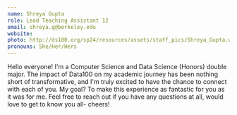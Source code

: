```yaml
---
name: Shreya Gupta
role: Lead Teaching Assistant 12
email: shreya.g@berkeley.edu
website:
photo: http://ds100.org/sp24/resources/assets/staff_pics/Shreya_Gupta.webp
pronouns: She/Her/Hers
---
```


Hello everyone! I'm a Computer Science and Data Science (Honors) double major. The impact of Data100 on my academic journey has been nothing short of transformative, and I'm truly excited to have the chance to connect with each of you. My goal? To make this experience as fantastic for you as it was for me. Feel free to reach out if you have any questions at all, would love to get to know you all- cheers!
